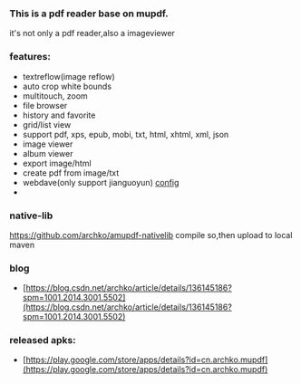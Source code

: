 ### This is a pdf reader base on mupdf.
it's not only a pdf reader,also a imageviewer

### features:

* textreflow(image reflow)
* auto crop white bounds
* multitouch, zoom
* file browser
* history and favorite
* grid/list view
* support pdf, xps, epub, mobi, txt, html, xhtml, xml, json
* image viewer
* album viewer
* export image/html
* create pdf from image/txt
* webdave(only support jianguoyun)
[config](.git%2Fconfig)
* 
### native-lib
https://github.com/archko/amupdf-nativelib
compile so,then upload to local maven

### blog
- [https://blog.csdn.net/archko/article/details/136145186?spm=1001.2014.3001.5502](https://blog.csdn.net/archko/article/details/136145186?spm=1001.2014.3001.5502)

### released apks:

- [https://play.google.com/store/apps/details?id=cn.archko.mupdf](https://play.google.com/store/apps/details?id=cn.archko.mupdf)

